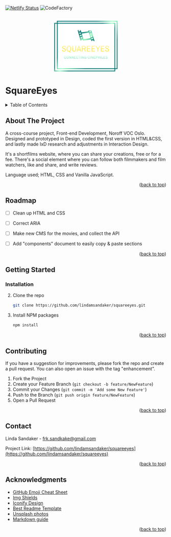 
<div id="top"></div>

[![Netlify Status](https://api.netlify.com/api/v1/badges/b90091bf-5a64-475d-ba8d-aa91a95700bb/deploy-status)](https://app.netlify.com/sites/squareeyes-c53e51/deploys)
![CodeFactory](https://img.shields.io/codefactor/grade/github/lindamsandaker/squareeyes/main)

<!-- PROJECT LOGO -->
<br />
<div align="center">
<img src="uploads/squareeyes-logo.svg" alt="Logo" width="82" height="66" style="width: 200px; height: auto">
</div>


<!-- PROJECT TITLE -->
# SquareEyes


<!-- TABLE OF CONTENTS -->
<details>
  <summary>Table of Contents</summary>
  <ol>
    <li>
      <a href="#about-the-project">About The Project</a>
    </li>
    <li><a href="#roadmap">Roadmap</a></li>
    <li>
      <a href="#getting-started">Getting Started</a>
      <ul>
        <li><a href="#installation">Installation</a></li>
      </ul>
    </li>
    <li><a href="#contributing">Contributing</a></li>
    <li><a href="#contact">Contact</a></li>
    <li><a href="#acknowledgments">Acknowledgments</a></li>
  </ol>
</details>


<!-- ABOUT THE PROJECT -->
## About The Project

A cross-course project, Front-end Development, Noroff VOC Oslo.
Designed and prototyped in Design, coded the first version in HTML&CSS, 
and lastly made IxD research and adjustments in Interaction Design. 

It's a shortfilms website, where you can share your creations, free or for a fee. 
There's a social element where you can follow both filmmakers and film watchers, like and share, and write reviews.  

Language used; HTML, CSS and Vanilla JavaScript.


<p align="right">(<a href="#top">back to top</a>)</p>


<!-- ROADMAP -->
## Roadmap

- [ ] Clean up HTML and CSS
- [ ] Correct ARIA
- [ ] Make new CMS for the movies, and collect the API
- [ ] Add "components" document to easily copy & paste sections


<p align="right">(<a href="#top">back to top</a>)</p>


<!-- GETTING STARTED -->
## Getting Started

### Installation

2. Clone the repo
   ```sh
   git clone https://github.com/lindamsandaker/squareeyes.git
   ```
3. Install NPM packages
   ```sh
   npm install
   ```


<p align="right">(<a href="#top">back to top</a>)</p>


<!-- CONTRIBUTING -->
## Contributing

If you have a suggestion for improvements, please fork the repo and create a pull request. 
You can also open an issue with the tag "enhancement".

1. Fork the Project
2. Create your Feature Branch (`git checkout -b feature/NewFeature`)
3. Commit your Changes (`git commit -m 'Add some New Feature'`)
4. Push to the Branch (`git push origin feature/NewFeature`)
5. Open a Pull Request


<p align="right">(<a href="#top">back to top</a>)</p>


<!-- CONTACT -->
## Contact

Linda Sandaker - frk.sandkake@gmail.com

Project Link: [https://github.com/lindamsandaker/squareeyes](https://github.com/lindamsandaker/squareeyes)


<p align="right">(<a href="#top">back to top</a>)</p>


<!-- ACKNOWLEDGMENTS -->
## Acknowledgments

* [GitHub Emoji Cheat Sheet](https://www.webpagefx.com/tools/emoji-cheat-sheet)
* [Img Shields](https://shields.io)
* [Iconify Design](https://iconify.design/)
* [Best Readme Template](https://github.com/othneildrew/Best-README-Template)
* [Unsplash photos](https://unsplash.com)
* [Markdown guide](https://www.markdownguide.org/basic-syntax/#reference-style-links)


<p align="right">(<a href="#top">back to top</a>)</p>